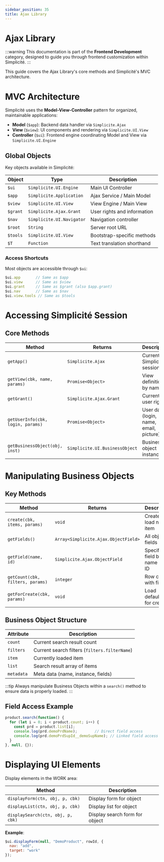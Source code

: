 ```yaml
---
sidebar_position: 35
title: Ajax Library
---
```


Ajax Library
============

:::warning
This documentation is part of the **Frontend Development** category, designed to guide you through frontend customization within Simplicité.
:::

This guide covers the Ajax Library's core methods and Simplicité's MVC architecture.

# MVC Architecture

Simplicité uses the **Model-View-Controller** pattern for organized, maintainable applications:

- **Model** (`$app`): Backend data handler via `Simplicite.Ajax`
- **View** (`$view`): UI components and rendering via `Simplicite.UI.View`
- **Controller** (`$ui`): Frontend engine coordinating Model and View via `Simplicite.UI.Engine`

## Global Objects

Key objects available in Simplicité:

| Object   | Type                      | Description                                    |
|----------|---------------------------|------------------------------------------------|
| `$ui`    | `Simplicite.UI.Engine`    | Main UI Controller                             |
| `$app`   | `Simplicite.Application`  | Ajax Service / Main Model                      |
| `$view`  | `Simplicite.UI.View`      | View Engine / Main View                        |
| `$grant` | `Simplicite.Ajax.Grant`   | User rights and information                    |
| `$nav`   | `Simplicite.UI.Navigator` | Navigation controller                          |
| `$root`  | `String`                  | Server root URL                                |
| `$tools` | `Simplicite.UI.View`      | Bootstrap-specific methods                     |
| `$T`     | `Function`                | Text translation shorthand                     |

### Access Shortcuts

Most objects are accessible through `$ui`:

```javascript
$ui.app       // Same as $app
$ui.view      // Same as $view
$ui.grant     // Same as $grant (also $app.grant)
$ui.nav       // Same as $nav
$ui.view.tools // Same as $tools
```

# Accessing Simplicité Session

## Core Methods

| Method                          | Returns                             | Description                                          |
|---------------------------------|-------------------------------------|------------------------------------------------------|
| `getApp()`                      | `Simplicite.Ajax`                   | Current Simplicité session                           |
| `getView(cbk, name, params)`    | `Promise<Object>`                   | View definition by name                              |
| `getGrant()`                    | `Simplicite.Ajax.Grant`             | Current user rights                                  |
| `getUserInfo(cbk, login, params)` | `Promise<Object>`                 | User data (login, name, email, picture)              |
| `getBusinessObject(obj, inst)`  | `Simplicite.UI.BusinessObject`      | Business object instance                             |

# Manipulating Business Objects

## Key Methods

| Method                           | Returns                                 | Description                                      |
|----------------------------------|-----------------------------------------|--------------------------------------------------|
| `create(cbk, items, params)`     | `void`                                  | Create and load new item                         |
| `getFields()`                    | `Array<Simplicite.Ajax.ObjectField>`    | All object fields                                |
| `getField(name, id)`             | `Simplicite.Ajax.ObjectField`           | Specific field by name and ID                    |
| `getCount(cbk, filters, params)` | `integer`                               | Row count with filters                           |
| `getForCreate(cbk, params)`      | `void`                                  | Load default item for creation                   |

## Business Object Structure

| Attribute | Description                                                    |
|-----------|----------------------------------------------------------------|
| `count`   | Current search result count                                    |
| `filters` | Current search filters (`filters.filterName`)                  |
| `item`    | Currently loaded item                                          |
| `list`    | Search result array of items                                   |
| `metadata`| Meta data (name, instance, fields)                             |

:::tip
Always manipulate Business Objects within a `search()` method to ensure data is properly loaded.
:::

## Field Access Example

```javascript
product.search(function() {
  for (let i = 0; i < product.count; i++) {
    const prd = product.list[i];
    console.log(prd.demoPrdName);        // Direct field access
    console.log(prd.demoPrdSupId__demoSupName); // Linked field access
  }
}, null, {});
```

# Displaying UI Elements

Display elements in the WORK area:

| Method                        | Description                                          |
|-------------------------------|------------------------------------------------------|
| `displayForm(ctn, obj, p, cbk)` | Display form for object                            |
| `displayList(ctn, obj, p, cbk)` | Display list for object                            |
| `displaySearch(ctn, obj, p, cbk)` | Display search form for object                   |

**Example**:

```javascript
$ui.displayForm(null, "DemoProduct", rowId, {
  nav: "add",
  target: "work"
});
```